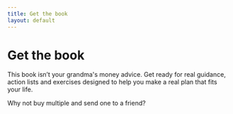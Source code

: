 ```yaml
---
title: Get the book
layout: default
---
```


# Get the book

This book isn’t your grandma's money advice. Get ready for real guidance, action lists and exercises designed to help you make a real plan that fits your life.

Why not buy multiple and send one to a friend?
